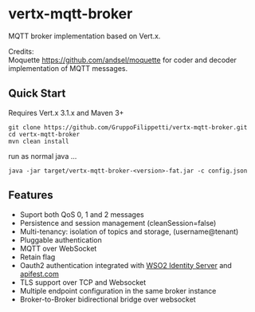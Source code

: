 vertx-mqtt-broker
=================

MQTT broker implementation based on Vert.x.

Credits:
<br/>
Moquette <a href="https://github.com/andsel/moquette">https://github.com/andsel/moquette</a>
for coder and decoder implementation of MQTT messages.
<br/>


Quick Start
-----------
Requires Vert.x 3.1.x and Maven 3+

```
git clone https://github.com/GruppoFilippetti/vertx-mqtt-broker.git
cd vertx-mqtt-broker
mvn clean install
```

run as normal java ...
```
java -jar target/vertx-mqtt-broker-<version>-fat.jar -c config.json
```

Features
----
* Suport both QoS 0, 1 and 2 messages
* Persistence and session management (cleanSession=false)
* Multi-tenancy: isolation of topics and storage, (username@tenant)
* Pluggable authentication
* MQTT over WebSocket
* Retain flag
* Oauth2 authentication integrated with <a href="http://wso2.com/products/identity-server/">WSO2 Identity Server</a>
and <a href="http://apifest.com/">apifest.com</a>
* TLS support over TCP and Websocket
* Multiple endpoint configuration in the same broker instance
* Broker-to-Broker bidirectional bridge over websocket

